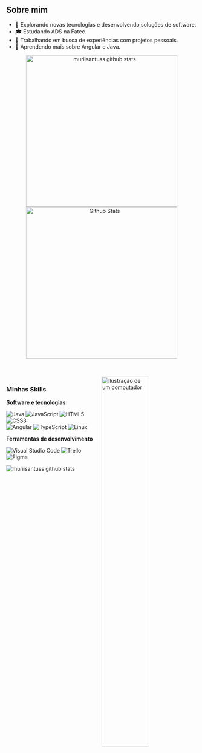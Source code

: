 
## Sobre mim

- 🤔 Explorando novas tecnologias e desenvolvendo soluções de software.
- 🎓 Estudando ADS na Fatec.
- 💼 Trabalhando em busca de experiências com projetos pessoais.
- 🌱 Aprendendo mais sobre Angular e Java.

<div align="center"> 
    
  <img 
       min-width="400px" max-width="400px" width="400px"
      src="https://github-readme-stats.vercel.app/api?username=muriisantuss&theme=dark&show_icons=true&count_private=true&hide_border=true&title_color=cdd2ff&icon_color=cdd2ff&text_color=cdd2ff"
      alt="muriisantuss github stats" /> 
       <img
       min-width="400px" max-width="400px" width="400px"
        src="https://github-readme-streak-stats.herokuapp.com/?user=muriisantuss&theme=dark&hide_border=true&bg_color=0d1117e"
        alt="Github Stats"
      />
</div> 
 </br> </br>
<img src="https://raw.githubusercontent.com/MicaelliMedeiros/micaellimedeiros/master/image/computer-illustration.png" alt="ilustração de um computador"  width="50%" align="right">

### Minhas Skills

<p align="left"> 
    
**Software e tecnologias**
</p>
    
<p align="left">

![Java](https://img.shields.io/badge/Java-ED8B00?style=for-the-badge&logo=java&logoColor=black)
![JavaScript](https://img.shields.io/badge/JavaScript-323330?style=for-the-badge&logo=javascript&logoColor=F7DF1E)
![HTML5](https://img.shields.io/badge/HTML5-E34F26?style=for-the-badge&logo=html5&logoColor=white)
![CSS3](https://img.shields.io/badge/CSS3-1572B6?style=for-the-badge&logo=css3&logoColor=white)
<br>
![Angular](https://img.shields.io/badge/Angular-DD0031?style=for-the-badge&logo=angular&logoColor=white)
![TypeScript](https://img.shields.io/badge/TypeScript-007ACC?style=for-the-badge&logo=typescript&logoColor=white)
![Linux](https://img.shields.io/badge/Linux-E34F26?style=for-the-badge&logo=linux&logoColor=black)
</p>

**Ferramentas de desenvolvimento**
<p align="left">

![Visual Studio Code](https://img.shields.io/badge/-Visual%20Studio%20Code-333333?style=flat&logo=visual-studio-code&logoColor=007ACC)
![Trello](https://img.shields.io/badge/-Trello-333333?style=flat&logo=trello&logoColor=007ACC)
![Figma](https://img.shields.io/badge/-Figma-333333?style=flat&logo=figma&logoColor=007ACC)
</p>
 <img      
    src="https://github-readme-stats.vercel.app/api/top-langs/?username=muriisantuss&theme=dark&layout=compact&hide_border=true&title_color=cdd2ff&text_color=cdd2ff" 
    alt="muriisantuss github stats"
    align="left"
/>   
